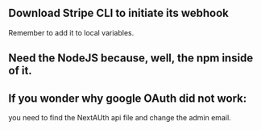 ## Download Stripe CLI to initiate its webhook
Remember to add it to local variables.

## Need the NodeJS because, well, the npm inside of it.

## If you wonder why google OAuth did not work:
you need to find the NextAUth api file and change the admin email.